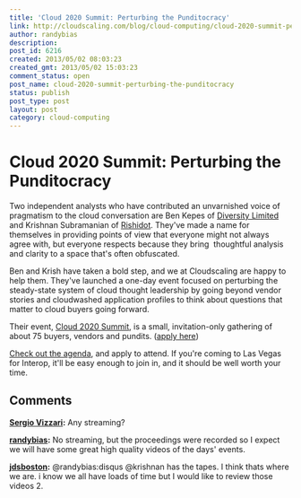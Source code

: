 ```yaml
---
title: 'Cloud 2020 Summit: Perturbing the Punditocracy'
link: http://cloudscaling.com/blog/cloud-computing/cloud-2020-summit-perturbing-the-punditocracy/
author: randybias
description: 
post_id: 6216
created: 2013/05/02 08:03:23
created_gmt: 2013/05/02 15:03:23
comment_status: open
post_name: cloud-2020-summit-perturbing-the-punditocracy
status: publish
post_type: post
layout: post
category: cloud-computing
---
```


# Cloud 2020 Summit: Perturbing the Punditocracy

Two independent analysts who have contributed an unvarnished voice of pragmatism to the cloud conversation are Ben Kepes of [Diversity Limited](http://diversity.net.nz/) and Krishnan Subramanian of [Rishidot](http://krishworld.com/). They've made a name for themselves in providing points of view that everyone might not always agree with, but everyone respects because they bring  thoughtful analysis and clarity to a space that's often obfuscated.

Ben and Krish have taken a bold step, and we at Cloudscaling are happy to help them. They've launched a one-day event focused on perturbing the steady-state system of cloud thought leadership by going beyond vendor stories and cloudwashed application profiles to think about questions that matter to cloud buyers going forward.

Their event, [Cloud 2020 Summit](http://cloud2020summit.com/), is a small, invitation-only gathering of about 75 buyers, vendors and pundits. ([apply here](http://cloud2020.eventbrite.com/))

[Check out the agenda](http://cloud2020summit.com/agenda/), and apply to attend. If you're coming to Las Vegas for Interop, it'll be easy enough to join in, and it should be well worth your time.

## Comments

**[Sergio Vizzari](#3882 "2013-05-07 01:28:00"):** Any streaming?

**[randybias](#3886 "2013-05-12 17:58:00"):** No streaming, but the proceedings were recorded so I expect we will have some great high quality videos of the days' events.

**[jdsboston](#3887 "2013-07-03 11:52:00"):** @randybias:disqus @krishnan has the tapes. I think thats where we are. i know we all have loads of time but I would like to review those videos 2.

